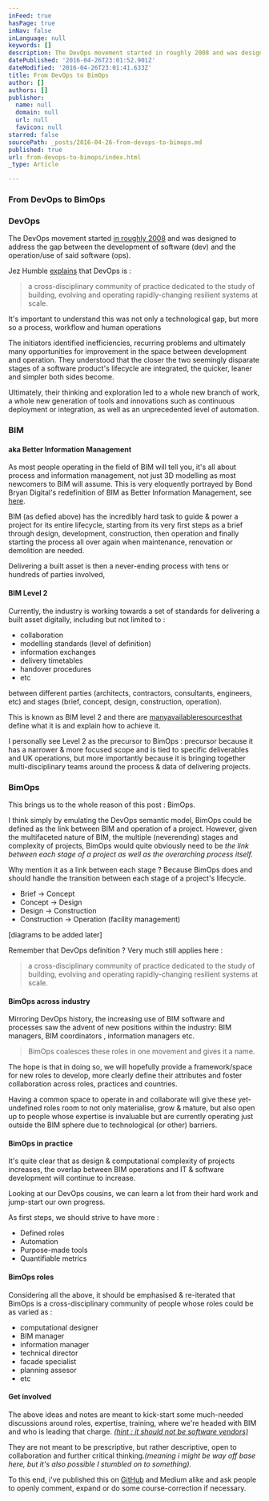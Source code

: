 ```yaml
---
inFeed: true
hasPage: true
inNav: false
inLanguage: null
keywords: []
description: The DevOps movement started in roughly 2008 and was designed to address the gap between the development of software (dev) and the operation/use of said software (ops).
datePublished: '2016-04-26T23:01:52.901Z'
dateModified: '2016-04-26T23:01:41.633Z'
title: From DevOps to BimOps
author: []
authors: []
publisher:
  name: null
  domain: null
  url: null
  favicon: null
starred: false
sourcePath: _posts/2016-04-26-from-devops-to-bimops.md
published: true
url: from-devops-to-bimops/index.html
_type: Article

---
```

### From DevOps to BimOps

### **DevOps**

The DevOps movement started [in roughly 2008][0] and was designed to address the gap between the development of software (dev) and the operation/use of said software (ops).

Jez Humble [explains][1] that DevOps is :

> a cross-disciplinary community of practice dedicated to the study of building, evolving and operating rapidly-changing resilient systems at scale.

It's important to understand this was not only a technological gap, but more so a process, workflow and human operations 

The initiators identified inefficiencies, recurring problems and ultimately many opportunities for improvement in the space between development and operation. They understood that the closer the two seemingly disparate stages of a software product's lifecycle are integrated, the quicker, leaner and simpler both sides become.

Ultimately, their thinking and exploration led to a whole new branch of work, a whole new generation of tools and innovations such as continuous deployment or integration, as well as an unprecedented level of automation.

### **BIM**

#### **aka Better Information Management**

As most people operating in the field of BIM will tell you, it's all about process and information management, not just 3D modelling as most newcomers to BIM will assume. This is very eloquently portrayed by Bond Bryan Digital's redefinition of BIM as Better Information Management, see [here][2].

BIM (as defied above) has the incredibly hard task to guide & power a project for its entire lifecycle, starting from its very first steps as a brief through design, development, construction, then operation and finally starting the process all over again when maintenance, renovation or demolition are needed.

Delivering a built asset is then a never-ending process with tens or hundreds of parties involved,

#### **BIM Level 2**

Currently, the industry is working towards a set of standards for delivering a built asset digitally, including but not limited to :

* collaboration
* modelling standards (level of definition)
* information exchanges
* delivery timetables
* handover procedures
* etc

between different parties (architects, contractors, consultants, engineers, etc) and stages (brief, concept, design, construction, operation).

This is known as BIM level 2 and there are [many][3][available][4][resources][5][that][6] define what it is and explain how to achieve it.

I personally see Level 2 as the precursor to BimOps : precursor because it has a narrower & more focused scope and is tied to specific deliverables and UK operations, but more importantly because it is bringing together multi-disciplinary teams around the process & data of delivering projects.

### **BimOps**

This brings us to the whole reason of this post : BimOps.

I think simply by emulating the DevOps semantic model, BimOps could be defined as the link between BIM and operation of a project. However, given the multifaceted nature of BIM, the multiple (neverending) stages and complexity of projects, BimOps would quite obviously need to be _the link between each stage of a project as well as the overarching process itself._

Why mention it as a link between each stage ? Because BimOps does and should handle the transition between each stage of a project's lifecycle.

* Brief -\> Concept
* Concept -\> Design
* Design -\> Construction
* Construction -\> Operation (facility management)

\[diagrams to be added later\]

Remember that DevOps definition ? Very much still applies here :

> a cross-disciplinary community of practice dedicated to the study of building, evolving and operating rapidly-changing resilient systems at scale.

#### **BimOps across industry**

Mirroring DevOps history, the increasing use of BIM software and processes saw the advent of new positions within the industry: BIM managers, BIM coordinators , information managers etc.

> BimOps coalesces these roles in one movement and gives it a name.

The hope is that in doing so, we will hopefully provide a framework/space for new roles to develop, more clearly define their attributes and foster collaboration across roles, practices and countries.

Having a common space to operate in and collaborate will give these yet-undefined roles room to not only materialise, grow & mature, but also open up to people whose expertise is invaluable but are currently operating just outside the BIM sphere due to technological (or other) barriers.

#### **BimOps in practice**

It's quite clear that as design & computational complexity of projects increases, the overlap between BIM operations and IT & software development will continue to increase.

Looking at our DevOps cousins, we can learn a lot from their hard work and jump-start our own progress.

As first steps, we should strive to have more :

* Defined roles
* Automation
* Purpose-made tools
* Quantifiable metrics

#### BimOps roles

Considering all the above, it should be emphasised & re-iterated that BimOps is a cross-disciplinary community of people whose roles could be as varied as :

* computational designer
* BIM manager
* information manager
* technical director
* facade specialist
* planning assesor
* etc

#### Get involved

The above ideas and notes are meant to kick-start some much-needed discussions around roles, expertise, training, where we're headed with BIM and who is leading that charge. [_(hint : it should not be software vendors)_][7]

They are not meant to be prescriptive, but rather descriptive, open to collaboration and further critical thinking._(meaning i might be way off base here, but it's also possible I stumbled on to something)._

To this end, i've published this on [GitHub][8] and Medium alike and ask people to openly comment, expand or do some course-correction if necessary.

[0]: https://en.wikipedia.org/wiki/DevOps
[1]: https://theagileadmin.com/what-is-devops/
[2]: http://www.bondbryan.com/digital
[3]: https://www.thenbs.com/knowledge/bim-levels-explained
[4]: http://www.bimtaskgroup.org/
[5]: http://www.bre.co.uk/page.jsp?id=3447
[6]: http://www.designingbuildings.co.uk/wiki/BIM_level_2
[7]: https://tangiblebim.wordpress.com/2016/04/19/the-curse-of-the-bim-manager/
[8]: https://github.com/radumg/BimOps